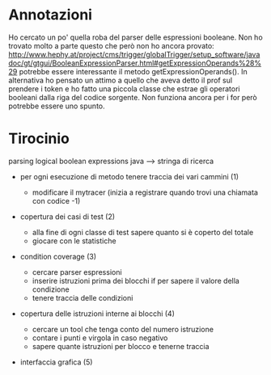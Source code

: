 Annotazioni
=========
Ho cercato un po' quella roba del parser delle espressioni booleane. Non ho trovato molto a parte questo che però non ho ancora provato:
http://www.hephy.at/project/cms/trigger/globalTrigger/setup_software/javadoc/gt/gtgui/BooleanExpressionParser.html#getExpressionOperands%28%29
potrebbe essere interessante il metodo getExpressionOperands().
In alternativa ho pensato un attimo a quello che aveva detto il prof sul prendere i token e ho fatto una piccola classe che estrae gli operatori booleani dalla riga del codice sorgente.
Non funziona ancora per i for però potrebbe essere uno spunto. 


Tirocinio
=========

parsing logical boolean expressions java --> stringa di ricerca


- per ogni esecuzione di metodo tenere traccia dei vari cammini (1)
	- modificare il mytracer (inizia a registrare quando trovi una chiamata con codice -1)

- copertura dei casi di test (2)
	- alla fine di ogni classe di test sapere quanto si è coperto del totale
	- giocare con le statistiche

- condition coverage (3)
	- cercare parser espressioni
	- inserire istruzioni prima dei blocchi if per sapere il valore della condizione
	- tenere traccia delle condizioni

- copertura delle istruzioni interne ai blocchi (4)
	- cercare un tool che tenga conto del numero istruzione
	- contare i punti e virgola in caso negativo
	- sapere quante istruzioni per blocco e tenerne traccia

- interfaccia grafica (5)



